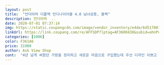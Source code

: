 ```yaml
---
layout: post 
title:  "언더아머 더플백 언디나이어블 4.0 남녀공용, 블랙" 
description: 언더아머  ..
date: 2020-07-01 07:37:14 
img: https://static.coupangcdn.com/image/vendor_inventory/e4de/6d51780104ad3dc235ed2e77a271ae120cba6634f1b0cf1f9111e56da6cd.jpg 
linkUrl: https://link.coupang.com/re/AFFSDP?lptag=AF3600438&subid=ahnPublicAsk&pageKey=1183887888&itemId=2164268037&vendorItemId=70413630230&traceid=V0-113-69a31c63eafe5534 
categories: [1006] 
color: F361A6 
price: 31900 
author: Ask View Shop 
cont:  "4년 넘게 써왔던 가방을 정리하고 새로운 마음으로 구입했는데 우선 디자인 이쁘고 가방 크기도 SM이지만 그래도 충분히 넉넉하고 좋네요 무엇보다 신발 넣는 공간이 따로 되어있고 좋네요^^<br/>제가 원래 상품후기 적는 스타일이 아닌데 제가 가방고민 많이 했거든요.<br/>근데 나이키 아디다스 다 매보았는데 언더아머 확실히 괜찮네요.<br/> 그리고 믿을 수 있는 정품같고 판매하시는분들이 다들 친절하십니다.<br/>믿고 구매해주세요.<br/>이 글이 많이 도움 됬으면 좋겠습니다.<br/>(일찐에게 찍혔을 때 2 최승현 가방입니다.<br/>)<br/>품질최상입니다.<br/><br/>휴대 하기 좋고.<br/>편리성 강화.<br/><br/>" 
---
```

